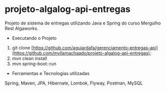# projeto-algalog-api-entregas
Projeto de sistema de entregas utilizando Java e Spring do curso Mergulho Rest Algaworks.


- Executando o Projeto

1) git clone [https://github.com/aguiardafa/gerenciamento-entregas-api](https://github.com/myllamachaado/projeto-algalog-api-entregas);
2) mvn clean install
3) mvn spring-boot::run 


- Ferramentas e Tecnologias utilizadas

Spring, Maven, JPA, Hibernate, Lombok, Flyway, Postman, MySQL
